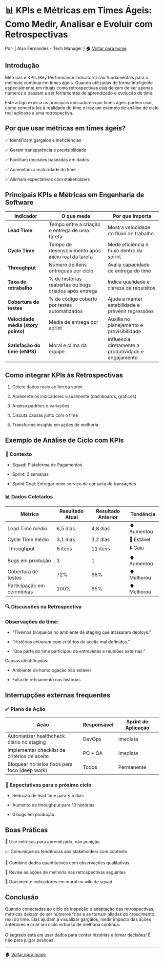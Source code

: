# 📊 KPIs e Métricas em Times Ágeis: Como Medir, Analisar e Evoluir com Retrospectivas
Por: [ Alan Fernandes - Tech Manager ] :house: [Voltar para home](https://github.com/af-tech-manager/portfolio/blob/main/README.md)

## Introdução
Métricas e KPIs (Key Performance Indicators) são fundamentais para a melhoria contínua em times ágeis. Quando utilizadas de forma inteligente especialmente em rituais como retrospectivas elas deixam de ser apenas números e passam a ser ferramentas de aprendizado e evolução do time.

Este artigo explica os principais indicadores que times ágeis podem usar, como conectá-los à realidade do time e traz um exemplo de análise de ciclo real aplicada a uma retrospectiva.

## Por que usar métricas em times ágeis?
✅ Identificam gargalos e ineficiências 

✅ Geram transparência e previsibilidade 

✅ Facilitam decisões baseadas em dados 

✅ Aumentam a maturidade do time 

✅ Alinham expectativas com stakeholders

## Principais KPIs e Métricas em Engenharia de Software
| Indicador                           | O que mede                                            | Por que importa                                      |
| ----------------------------------- | ----------------------------------------------------- | ---------------------------------------------------- |
| **Lead Time**                       | Tempo entre a criação e entrega de uma tarefa         | Mostra velocidade do fluxo de trabalho               |
| **Cycle Time**                      | Tempo de desenvolvimento após início real da tarefa   | Mede eficiência e fluxo dentro da sprint             |
| **Throughput**                      | Número de itens entregues por ciclo                   | Avalia capacidade de entrega do time                 |
| **Taxa de retrabalho**              | % de histórias reabertas ou bugs criados após entrega | Indica qualidade e clareza de requisitos             |
| **Cobertura de testes**             | % de código coberto por testes automatizados          | Ajuda a manter estabilidade e prevenir regressões    |
| **Velocidade média (story points)** | Média de entrega por sprint                           | Auxilia no planejamento e previsibilidade            |
| **Satisfação do time (eNPS)**       | Moral e clima da equipe                               | Influencia diretamente a produtividade e engajamento |


## Como integrar KPIs às Retrospectivas
1. Colete dados reais ao fim da sprint

2. Apresente os indicadores visualmente (dashboards, gráficos)

3. Analise padrões e variações

4. Discuta causas junto com o time

5. Transforme insights em ações de melhoria

## Exemplo de Análise de Ciclo com KPIs
### 🎯 Contexto
- Squad: Plataforma de Pagamentos

- Sprint: 2 semanas

- Sprint Goal: Entregar novo serviço de consulta de transações

### 📊 Dados Coletados
| Métrica                    | Resultado Atual | Resultado Anterior | Tendência   |
| -------------------------- | --------------- | ------------------ | ----------- |
| Lead Time médio            | 6,5 dias        | 4,8 dias           | ⬆️ Aumentou |
| Cycle Time médio           | 3,1 dias        | 3,2 dias           | 🔄 Estável  |
| Throughput                 | 8 itens         | 11 itens           | ⬇️ Caiu     |
| Bugs em produção           | 3               | 1                  | ⬆️ Aumentou |
| Cobertura de testes        | 72%             | 68%                | ⬆️ Melhorou |
| Participação em cerimônias | 100%            | 85%                | ⬆️ Melhorou |


### 🔍 Discussões na Retrospectiva
### Observações do time:

- “Tivemos bloqueios no ambiente de staging que atrasaram deploys.”

- “Histórias entraram com critérios de aceite mal definidos.”

- “Boa parte do time participou de entrevistas e reuniões externas.”

Causas identificadas:

- Ambiente de homologação não estável

- Falta de refinamento nas histórias

## Interrupções externas frequentes

### ✅ Plano de Ação
| Ação                                          | Responsável | Sprint de Aplicação |
| --------------------------------------------- | ----------- | ------------------- |
| Automatizar healthcheck diário no staging     | DevOps      | Imediata            |
| Implementar checklist de critérios de aceite  | PO + QA     | Imediata            |
| Bloquear horários fixos para foco (deep work) | Todos       | Permanente          |


### 🎯 Expectativas para o próximo ciclo
- Redução de lead time para ≤ 5 dias

- Aumento de throughput para 10 histórias

- 0 bugs em produção

## Boas Práticas
🧠 Use métricas para aprendizado, não punição

📈 Comunique as tendências aos stakeholders com contexto

🧪 Combine dados quantitativos com observações qualitativas

🔄 Revise as ações de melhoria nas retrospectivas seguintes

🧾 Documente indicadores em mural ou wiki de squad

## Conclusão
Quando conectadas ao ciclo de inspeção e adaptação das retrospectivas, métricas deixam de ser números frios e se tornam aliadas do crescimento real do time. Elas ajudam a visualizar gargalos, medir impacto das ações anteriores e criar um ciclo virtuoso de melhoria contínua. \
\
O segredo está em usar dados para contar histórias e tomar decisões! É não para julgar pessoas.

---
:house: [Voltar para home](https://github.com/af-tech-manager/portfolio/blob/main/README.md)

